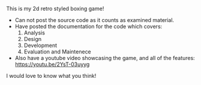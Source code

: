 This is my 2d retro styled boxing game!
- Can not post the source code as it counts as examined material.
- Have posted the documentation for the code which covers:
  1. Analysis
  2. Design
  3. Development
  4. Evaluation and Maintenece
- Also have a youtube video showcasing the game, and all of the features: https://youtu.be/2YsT-03uyyg

I would love to know what you think!
